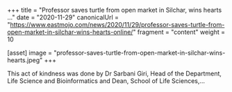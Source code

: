 +++
title = "Professor saves turtle from open market in Silchar, wins hearts ..."
date = "2020-11-29"
canonicalUrl = "https://www.eastmojo.com/news/2020/11/29/professor-saves-turtle-from-open-market-in-silchar-wins-hearts-online/"
fragment = "content"
weight = 10

[asset]
    image = "professor-saves-turtle-from-open-market-in-silchar-wins-hearts.jpeg"
+++

This act of kindness was done by Dr Sarbani Giri, Head of the Department, 
Life Science and Bioinformatics and Dean, School of Life Sciences,...
